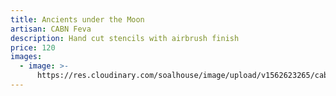 ```yaml
---
title: Ancients under the Moon
artisan: CABN Feva
description: Hand cut stencils with airbrush finish
price: 120
images:
  - image: >-
      https://res.cloudinary.com/soalhouse/image/upload/v1562623265/cabn-ancients_dwe8qs.jpg
---
```


